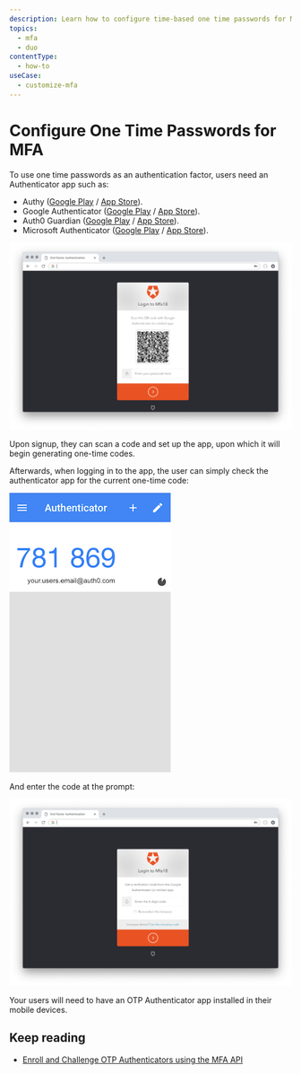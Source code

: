 ```yaml
---
description: Learn how to configure time-based one time passwords for MFA.
topics:
  - mfa
  - duo
contentType:
  - how-to
useCase:
  - customize-mfa
---
```

# Configure One Time Passwords for MFA

To use one time passwords as an authentication factor, users need an Authenticator app such as:

* Authy ([Google Play](https://play.google.com/store/apps/details?id=com.authy.authy) / [App Store](https://itunes.apple.com/us/app/authy/id494168017)).
* Google Authenticator ([Google Play](https://play.google.com/store/apps/details?id=com.google.android.apps.authenticator2) / [App Store](https://itunes.apple.com/us/app/google-authenticator/id388497605)).
* Auth0 Guardian ([Google Play](https://play.google.com/store/apps/details?id=com.auth0.guardian) / [App Store](https://itunes.apple.com/us/app/auth0-guardian/id1093447833)).
* Microsoft Authenticator ([Google Play](https://play.google.com/store/apps/details?id=com.azure.authenticator) / [App Store](https://itunes.apple.com/us/app/microsoft-authenticator/id983156458)).

![MFA OTP Signup](/media/articles/mfa/mfa-otp-setup.png)

Upon signup, they can scan a code and set up the app, upon which it will begin generating one-time codes. 

Afterwards, when logging in to the app, the user can simply check the authenticator app for the current one-time code:

<div class="phone-mockup"><img src="/media/articles/mfa/google-auth-screenshot.png" alt="Google Authenticator OTP"/></div>

And enter the code at the prompt:

![MFA OTP Login](/media/articles/mfa/mfa-otp-login.png)

Your users will need to have an OTP Authenticator app installed in their mobile devices.

## Keep reading

* [Enroll and Challenge OTP Authenticators using the MFA API](/mfa/guides/mfa-api/otp)